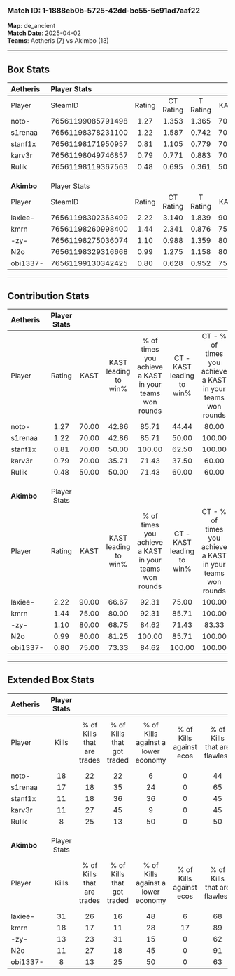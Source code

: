 ### Match ID: 1-1888eb0b-5725-42dd-bc55-5e91ad7aaf22  
**Map**: de_ancient  
**Match Date**: 2025-04-02  
**Teams**: Aetheris (7) vs Akimbo (13)  

---  

## Box Stats  

| **Aetheris** | Player Stats      |        |           |          |       |       |       |         |        |      |     |
| :- | :- | :-: | :-: | :-: | :-: | :-: | :-: | :-: | :-: | :-: | :-: |
| Player       | SteamID           | Rating | CT Rating | T Rating | KAST  |  ADR  | Kills | Assists | Deaths | K/D  | HS% |
| noto-        | 76561199085791498 |  1.27  |   1.353   |  1.365   | 70.00 | 89.8  |  18   |    2    |   14   | 1.29 | 55  |
| s1renaa      | 76561198378231100 |  1.22  |   1.587   |  0.742   | 70.00 | 88.4  |  17   |    1    |   14   | 1.21 | 47  |
| stanf1x      | 76561198171950957 |  0.81  |   1.105   |  0.779   | 70.00 | 62.3  |  11   |    4    |   17   | 0.65 | 45  |
| karv3r       | 76561198049746857 |  0.79  |   0.771   |  0.883   | 70.00 | 63.3  |  11   |    3    |   18   | 0.61 | 54  |
| RuIik        | 76561198119367563 |  0.48  |   0.695   |  0.361   | 50.00 | 53.8  |   8   |    3    |   18   | 0.44 | 50  |
|              |                   |        |           |          |       |       |       |         |        |      |     |
|              |                   |        |           |          |       |       |       |         |        |      |     |
|              |                   |        |           |          |       |       |       |         |        |      |     |
| **Akimbo**   | Player Stats      |        |           |          |       |       |       |         |        |      |     |
| Player       | SteamID           | Rating | CT Rating | T Rating | KAST  |  ADR  | Kills | Assists | Deaths | K/D  | HS% |
| laxiee-      | 76561198302363499 |  2.22  |   3.140   |  1.839   | 90.00 | 160.3 |  31   |    9    |   15   | 2.07 | 64  |
| kmrn         | 76561198260998400 |  1.44  |   2.341   |  0.876   | 75.00 | 84.0  |  18   |    4    |   9    | 2.00 | 72  |
| -zy-         | 76561198275036074 |  1.10  |   0.988   |  1.359   | 80.00 | 73.5  |  13   |    7    |   14   | 0.93 | 30  |
| N2o          | 76561198329316668 |  0.99  |   1.275   |  1.158   | 80.00 | 70.5  |  11   |    9    |   15   | 0.73 | 54  |
| obi1337-     | 76561199130342425 |  0.80  |   0.628   |  0.952   | 75.00 | 43.8  |   8   |    4    |   12   | 0.67 | 75  |
---  

## Contribution Stats  

| **Aetheris** | Player Stats |       |                      |                                                        |                           |                                                             |                          |                                                            |
| :- | :-: | :-: | :-: | :-: | :-: | :-: | :-: | :-: |
| Player       |    Rating    | KAST  | KAST leading to win% | % of times you achieve a KAST in your teams won rounds | CT - KAST leading to win% | CT - % of times you achieve a KAST in your teams won rounds | T - KAST leading to win% | T - % of times you achieve a KAST in your teams won rounds |
| noto-        |     1.27     | 70.00 |        42.86         |                         85.71                          |           44.44           |                            80.00                            |          40.00           |                           100.00                           |
| s1renaa      |     1.22     | 70.00 |        42.86         |                         85.71                          |           50.00           |                           100.00                            |          25.00           |                           50.00                            |
| stanf1x      |     0.81     | 70.00 |        50.00         |                         100.00                         |           62.50           |                           100.00                            |          33.33           |                           100.00                           |
| karv3r       |     0.79     | 70.00 |        35.71         |                         71.43                          |           37.50           |                            60.00                            |          33.33           |                           100.00                           |
| RuIik        |     0.48     | 50.00 |        50.00         |                         71.43                          |           60.00           |                            60.00                            |          40.00           |                           100.00                           |
|              |              |       |                      |                                                        |                           |                                                             |                          |                                                            |
|              |              |       |                      |                                                        |                           |                                                             |                          |                                                            |
|              |              |       |                      |                                                        |                           |                                                             |                          |                                                            |
| **Akimbo**   | Player Stats |       |                      |                                                        |                           |                                                             |                          |                                                            |
| Player       |    Rating    | KAST  | KAST leading to win% | % of times you achieve a KAST in your teams won rounds | CT - KAST leading to win% | CT - % of times you achieve a KAST in your teams won rounds | T - KAST leading to win% | T - % of times you achieve a KAST in your teams won rounds |
| laxiee-      |     2.22     | 90.00 |        66.67         |                         92.31                          |           75.00           |                           100.00                            |          60.00           |                           85.71                            |
| kmrn         |     1.44     | 75.00 |        80.00         |                         92.31                          |           85.71           |                           100.00                            |          75.00           |                           85.71                            |
| -zy-         |     1.10     | 80.00 |        68.75         |                         84.62                          |           71.43           |                            83.33                            |          66.67           |                           85.71                            |
| N2o          |     0.99     | 80.00 |        81.25         |                         100.00                         |           85.71           |                           100.00                            |          77.78           |                           100.00                           |
| obi1337-     |     0.80     | 75.00 |        73.33         |                         84.62                          |          100.00           |                           100.00                            |          55.56           |                           71.43                            |
---  

## Extended Box Stats  

| **Aetheris** | Player Stats |                            |                            |                                    |                         |                              |                                 |        |                             |                                     |                          |                               |                            |
| :- | :-: | :-: | :-: | :-: | :-: | :-: | :-: | :-: | :-: | :-: | :-: | :-: | :-: |
| Player       |    Kills     | % of Kills that are trades | % of Kills that got traded | % of Kills against a lower economy | % of Kills against ecos | % of Kills that are flawless | % of Kills that are close duels | Deaths | % of Deaths that get traded | % of Deaths against a lower economy | % of Deaths against ecos | % of Deaths that are flawless | % of Deaths that are close |
| noto-        |      18      |             22             |             22             |                 6                  |            0            |              44              |               11                |   14   |             21              |                 21                  |            0             |              93               |             0              |
| s1renaa      |      17      |             18             |             35             |                 24                 |            0            |              65              |               12                |   14   |              7              |                 14                  |            0             |              79               |             0              |
| stanf1x      |      11      |             18             |             36             |                 36                 |            0            |              45              |                0                |   17   |             35              |                 12                  |            0             |              76               |             6              |
| karv3r       |      11      |             27             |             45             |                 9                  |            0            |              45              |               18                |   18   |             11              |                 17                  |            0             |              67               |             6              |
| RuIik        |      8       |             25             |             13             |                 50                 |            0            |              50              |                0                |   18   |             17              |                 17                  |            0             |              67               |             6              |
|              |              |                            |                            |                                    |                         |                              |                                 |        |                             |                                     |                          |                               |                            |
|              |              |                            |                            |                                    |                         |                              |                                 |        |                             |                                     |                          |                               |                            |
|              |              |                            |                            |                                    |                         |                              |                                 |        |                             |                                     |                          |                               |                            |
| **Akimbo**   | Player Stats |                            |                            |                                    |                         |                              |                                 |        |                             |                                     |                          |                               |                            |
| Player       |    Kills     | % of Kills that are trades | % of Kills that got traded | % of Kills against a lower economy | % of Kills against ecos | % of Kills that are flawless | % of Kills that are close duels | Deaths | % of Deaths that get traded | % of Deaths against a lower economy | % of Deaths against ecos | % of Deaths that are flawless | % of Deaths that are close |
| laxiee-      |      31      |             26             |             16             |                 48                 |            6            |              68              |                0                |   15   |             33              |                 40                  |            7             |              67               |             0              |
| kmrn         |      18      |             17             |             11             |                 28                 |           17            |              89              |                6                |   9    |             11              |                 44                  |            0             |              67               |             11             |
| -zy-         |      13      |             23             |             31             |                 15                 |            0            |              62              |                0                |   14   |             29              |                 43                  |            7             |              29               |             7              |
| N2o          |      11      |             27             |             18             |                 45                 |            0            |              91              |                0                |   15   |             53              |                 47                  |            7             |              33               |             20             |
| obi1337-     |      8       |             13             |             25             |                 50                 |            0            |              63              |               25                |   12   |             17              |                 42                  |            8             |              75               |             8              |
